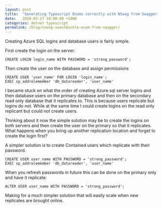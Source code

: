 ```yaml
---
layout: post
title:  "Generating Typescript Enums correctly with NSwag from Swagger docs created with Swashbuckle."
date:   2020-03-27 19:00:00 +1000
categories: dotnet typescript
permalink: /blog/nswag-swashbuckle-enum-from-swagger/
---
```


Creating Azure SQL logins and database users is fairly simple.

First create the login on the server:

    CREATE LOGIN login_name WITH PASSWORD = 'strong_password';

Then create the user on the database and assign permissions

    CREATE USER 'user_name' FOR LOGIN 'login_name';
    EXEC sp_addrolemember 'db_datareader', 'user_name'

I became stuck on what the order of creating Azure sql server logins and then database users on the primary database and then on the secondary read only database that it replicates to.
This is because users replicate but logins do not. While at the same time I could create logins on the read only replicant but could not create users.

Thinking about it now the simple solution may be to create the logins on both servers and then create the user on the primary so that it replicates. What happens when you bring up another replication location and forget to create the login first?

A simpler solution is to create Contained users which replicate with their password.

    CREATE USER user_name WITH PASSWORD = 'strong_password';
    EXEC sp_addrolemember 'db_datareader', 'user_name'


When you refresh passwords in future this can be done on the primary only and have it replicate:

    ALTER USER user_name WITH PASSWORD = 'strong_password';

Making for a much simpler solution that will easily scale when new replicates are brought online.

